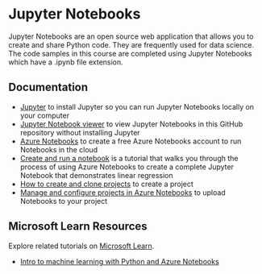 # Jupyter Notebooks

Jupyter Notebooks are an open source web application that allows you to create and share Python code. They are frequently used for data science. The code samples in this course are completed using Jupyter Notebooks which have a .ipynb file extension.

## Documentation

- [Jupyter](https://jupyter.org/) to install Jupyter so you can run Jupyter Notebooks locally on your computer
- [Jupyter Notebook viewer](https://nbviewer.jupyter.org/) to view Jupyter Notebooks in this GitHub repository without installing Jupyter
- [Azure Notebooks](https://notebooks.azure.com/) to create a free Azure Notebooks account to run Notebooks in the cloud
- [Create and run a notebook](https://docs.microsoft.com/azure/notebooks/tutorial-create-run-jupyter-notebook?WT.mc_id=python-c9-niner) is a tutorial that walks you through the process of using Azure Notebooks to create a complete Jupyter Notebook that demonstrates linear regression
- [How to create and clone projects](https://docs.microsoft.com/azure/notebooks/create-clone-jupyter-notebooks?WT.mc_id=python-c9-niner) to create a project
- [Manage and configure projects in Azure Notebooks](https://docs.microsoft.com/azure/notebooks/configure-manage-azure-notebooks-projects?WT.mc_id=python-c9-niner) to upload Notebooks to your project

## Microsoft Learn Resources

Explore related tutorials on [Microsoft Learn](https://learn.microsoft.com/?WT.mc_id=python-c9-niner).

- [Intro to machine learning with Python and Azure Notebooks](https://docs.microsoft.com/learn/paths/intro-to-ml-with-python/?WT.mc_id=python-c9-niner)
